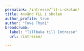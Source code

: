 ```yaml
---
permalink: /intresse/fll-i-skolan/
title: Använd FLL i skolan
author_profile: true
author: "Tove Thyni"
breadcrumb:
  label: "Tillbaka till Intresse"
  url: /intresse/

---
```

